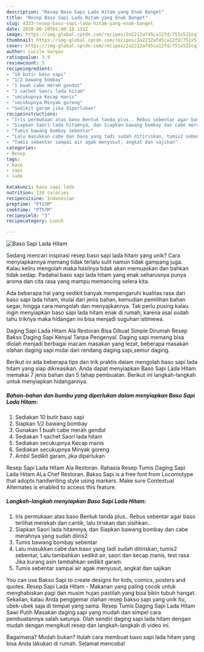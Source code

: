 ```yaml
---
description: "Resep Baso Sapi Lada Hitam yang Enak Banget"
title: "Resep Baso Sapi Lada Hitam yang Enak Banget"
slug: 4333-resep-baso-sapi-lada-hitam-yang-enak-banget
date: 2020-06-10T01:00:18.131Z
image: https://img-global.cpcdn.com/recipes/2a2212af45ca12fd/751x532cq70/baso-sapi-lada-hitam-foto-resep-utama.jpg
thumbnail: https://img-global.cpcdn.com/recipes/2a2212af45ca12fd/751x532cq70/baso-sapi-lada-hitam-foto-resep-utama.jpg
cover: https://img-global.cpcdn.com/recipes/2a2212af45ca12fd/751x532cq70/baso-sapi-lada-hitam-foto-resep-utama.jpg
author: Lucile Vargas
ratingvalue: 3.9
reviewcount: 5
recipeingredient:
- "10 butir baso sapi"
- "1/2 bawang bombay"
- "1 buah cabe merah gendut"
- "1 sachet Saori lada hitam"
- "secukupnya Kecap manis"
- "secukupnya Minyak goreng"
- "Sedikit garam jika diperlukan"
recipeinstructions:
- "Iris permukaan atas baso Bentuk tanda plus.. Rebus sebentar agar baso terlihat merekah dan cantik, lalu tiriskan dan sisihkan.."
- "Siapkan Saori lada hitamnya, dan Siapkan bawang bombay dan cabe merahnya yang sudah diiris2"
- "Tumis bawang bombay sebentar"
- "Lalu masukkan cabe dan baso yang tadi sudah ditiriskan, tumis2 sebentar, Lalu tambahkan sedikit air, saori dan kecap manis, test rasa Jika kurang asin tambahkan sedikit garam."
- "Tumis sebentar sampai air agak menyusut, angkat dan sajikan"
categories:
- Resep
tags:
- baso
- sapi
- lada

katakunci: baso sapi lada 
nutrition: 128 calories
recipecuisine: Indonesian
preptime: "PT15M"
cooktime: "PT57M"
recipeyield: "3"
recipecategory: Lunch

---
```



![Baso Sapi Lada Hitam](https://img-global.cpcdn.com/recipes/2a2212af45ca12fd/751x532cq70/baso-sapi-lada-hitam-foto-resep-utama.jpg)

Sedang mencari inspirasi resep baso sapi lada hitam yang unik? Cara menyiapkannya memang tidak terlalu sulit namun tidak gampang juga. Kalau keliru mengolah maka hasilnya tidak akan memuaskan dan bahkan tidak sedap. Padahal baso sapi lada hitam yang enak seharusnya punya aroma dan cita rasa yang mampu memancing selera kita.

Ada beberapa hal yang sedikit banyak mempengaruhi kualitas rasa dari baso sapi lada hitam, mulai dari jenis bahan, kemudian pemilihan bahan segar, hingga cara mengolah dan menyajikannya. Tak perlu pusing kalau ingin menyiapkan baso sapi lada hitam enak di rumah, karena asal sudah tahu triknya maka hidangan ini bisa menjadi suguhan istimewa.

Daging Sapi Lada Hitam Ala Restoran Bisa Dibuat Simple Dirumah Resep Bakso Daging Sapi Kenyal Tanpa Pengenyal. Daging sapi memang bisa diolah menjadi berbagai macam masakan yang lezat, beberapa masakan olahan daging sapi mulai dari rendang daging sapi,semur daging.


Berikut ini ada beberapa tips dan trik praktis dalam mengolah baso sapi lada hitam yang siap dikreasikan. Anda dapat menyiapkan Baso Sapi Lada Hitam memakai 7 jenis bahan dan 5 tahap pembuatan. Berikut ini langkah-langkah untuk menyiapkan hidangannya.

<!--inarticleads1-->

##### Bahan-bahan dan bumbu yang diperlukan dalam menyiapkan Baso Sapi Lada Hitam:

1. Sediakan 10 butir baso sapi
1. Siapkan 1/2 bawang bombay
1. Gunakan 1 buah cabe merah gendut
1. Sediakan 1 sachet Saori lada hitam
1. Sediakan secukupnya Kecap manis
1. Sediakan secukupnya Minyak goreng
1. Ambil Sedikit garam, jika diperlukan


Resep Sapi Lada Hitam Ala Restoran. Rahasia Resep Tumis Daging Sapi Lada Hitam ALa Chef Restoran. Bakso Sapi is a free font from Locomotype that adopts handwriting style using markers. Make sure Contextual Alternates is enabled to access this feature. 

<!--inarticleads2-->

##### Langkah-langkah menyiapkan Baso Sapi Lada Hitam:

1. Iris permukaan atas baso Bentuk tanda plus.. Rebus sebentar agar baso terlihat merekah dan cantik, lalu tiriskan dan sisihkan..
1. Siapkan Saori lada hitamnya, dan Siapkan bawang bombay dan cabe merahnya yang sudah diiris2
1. Tumis bawang bombay sebentar
1. Lalu masukkan cabe dan baso yang tadi sudah ditiriskan, tumis2 sebentar, Lalu tambahkan sedikit air, saori dan kecap manis, test rasa Jika kurang asin tambahkan sedikit garam.
1. Tumis sebentar sampai air agak menyusut, angkat dan sajikan


You can use Bakso Sapi to create designs for kids, comics, posters and quotes. Resep Sapi Lada Hitam - Makanan yang paling cocok untuk menghabiskan pagi dan musim hujan pastilah yang bisa bikin tubuh hangat. Sekalian, kalau Anda penggemar olahan resep bakso sapi yang unik itu, ubek-ubek saja di tempat yang sama. Resep Tumis Daging Sapi Lada Hitam Sawi Putih Masakan daging sapi yang mudah dan simpel cara pembuatannya salah satunya. Olah sendiri daging sapi lada hitam dengan mudah dengan mengikuti resep dan langkah-langkah di video ini. 

Bagaimana? Mudah bukan? Itulah cara membuat baso sapi lada hitam yang bisa Anda lakukan di rumah. Selamat mencoba!
